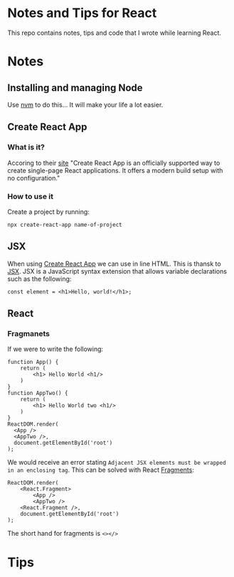 # Notes and Tips for React

This repo contains notes, tips and code that I wrote while learning React.

# Notes
## Installing and managing Node
Use [nvm](https://github.com/nvm-sh/nvm) to do this... It will make your life a lot easier.

## Create React App
### What is it?
Accoring to their [site](https://create-react-app.dev/docs/getting-started/) "Create React App is an officially supported way to create single-page React applications. It offers a modern build setup with no configuration."
### How to use it
Create a project by running:
```
npx create-react-app name-of-project
```

## JSX
When using [Create React App](https://create-react-app.dev/docs/getting-started/) we can use in line HTML. This is thansk to [JSX](https://reactjs.org/docs/introducing-jsx.html). JSX is a JavaScript syntax extension that allows variable declarations such as the following:
```
const element = <h1>Hello, world!</h1>;
```

## React
### Fragmanets
If we were to write the following:
```
function App() {
    return (
        <h1> Hello World <h1/>
    )
}
function AppTwo() {
    return (
        <h1> Hello World two <h1/>
    )
}
ReactDOM.render(
  <App />
  <AppTwo />,
  document.getElementById('root')
);
```
We would receive an error stating ```Adjacent JSX elements must be wrapped in an enclosing tag```. This can be solved with React [Fragments](https://reactjs.org/docs/fragments.html):
```
ReactDOM.render(
    <React.Fragment>
        <App />
        <AppTwo />
    <React.Fragment />,
    document.getElementById('root')
);
```
The short hand for fragments is ```<></>```
# Tips